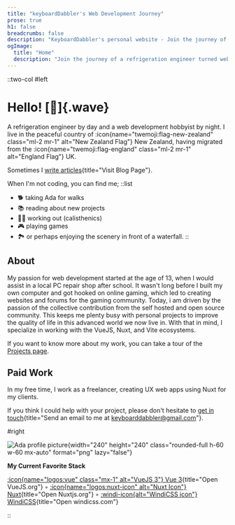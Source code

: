 ```yaml
---
title: "keyboardDabbler's Web Development Journey"
prose: true
h1: false
breadcrumbs: false
description: "KeyboardDabbler's personal website - Join the journey of a refrigeration engineer turned web development hobbyist. Discover completed projects, blog posts, and more about the passion behind the code. Contact for freelancing opportunities."
ogImage:
  title: "Home"
  description: "Join the journey of a refrigeration engineer turned web development hobbyist."
---
```



::two-col
#left

# Hello! [👋]{.wave} 

A refrigeration engineer by day and a web development hobbyist by night. I live in the peaceful country of :icon{name="twemoji:flag-new-zealand" class="ml-2 mr-1" alt="New Zealand Flag"} New Zealand, having migrated from the :icon{name="twemoji:flag-england" class="ml-2 mr-1" alt="England Flag"} UK.

Sometimes I [write articles](/blog){title="Visit Blog Page"}.

When I'm not coding, you can find me;
::list
- 🐕 taking Ada for walks
- 📚 reading about new projects
- 🏋️‍♀️ working out (calisthenics)
- 🎮 playing games
- 🏞️ or perhaps enjoying the scenery in front of a waterfall.
::

## About

My passion for web development started at the age of 13, when I would assist in a local PC repair shop after school. It wasn't long before I built my own computer and got hooked on online gaming, which led to creating websites and forums for the gaming community. 
Today, i am driven by the passion of the collective contribution from the self hosted and open source community. This keeps me plenty busy with personal projects to improve the quality of life in this advanced world we now live in. With that in mind, I specialize in working with the VueJS, Nuxt, and Vite ecosystems.

If you want to know more about my work, you can take a tour of the [Projects page](/projects).

## Paid Work

In my free time, I work as a freelancer, creating UX web apps using Nuxt for my clients. 

If you think I could help with your project, please don't hesitate to [get in touch](mailto:keyboarddabbler@gmail.com){title="Send an email to me at keyboarddabbler@gmail.com"}.

#right

![Ada profile picture](/Ada_circle_portfolio_avatar_vector_golden_retriever.png){width="240" height="240" class="rounded-full h-60 w-60 mx-auto" format="png" lazy="false"}

<strong class="text-xs uppercase opacity-70">My Current Favorite Stack</strong> 

[:icon{name="logos:vue" class="mx-1" alt="VueJS 3"} Vue 3](https://vuejs.org/){title="Open VueJS.org"} ◦
[:icon{name="logos:nuxt-icon" alt="Nuxt Icon"} Nuxt](https://nuxt.com/){title="Open Nuxtjs.org"} ◦
[:windi-icon{alt="WindiCSS icon"} WindiCSS](https://windicss.org){title="Open windicss.com"}

::

